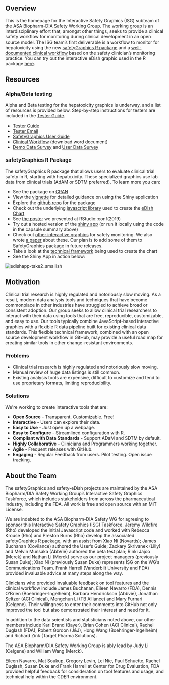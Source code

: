 ## Overview 

This is the homepage for the Interactive Safety Graphics (ISG) subteam of the ASA Biopharm-DIA Safety Working Group. The working group is an interdisciplinary effort that, amongst other things, seeks to provide a clinical safety workflow for monitoring during clinical development in an open source model. The ISG team’s first deliverable is a workflow to monitor for hepatoxicity using the new [safetyGraphics R package](https://github.com/ASA-DIA-InteractiveSafetyGraphics/safetyGraphics) and a [well-documented clinical workflow](https://github.com/ASA-DIA-InteractiveSafetyGraphics/ASA-DIA-InteractiveSafetyGraphics.github.io/raw/master/eDISH%20ISG%20User's%20Manual%20%26%20Workflow%20draft%204Feb2019.docx) based on the safety clinician’s monitoring practice. You can try out the interactive eDish graphic used in the R package [here](https://asa-dia-interactivesafetygraphics.github.io/safety-eDISH/test/).

## Resources

### Alpha/Beta testing

Alpha and Beta testing for the hepatoxicity graphics is underway, and a list of resources is provided below. Step-by-step instructions for testers are included in the [Tester Guide](./pilot/testerGuide).

- [Tester Guide](./pilot/testerGuide)
- [Tester Email](./pilot/introEmail)  
- [SafetyGraphics User Guide](https://github.com/ASA-DIA-InteractiveSafetyGraphics/safetyGraphics/wiki/Vignette:-Shiny-User-Guide)
- [Clinical Workflow](https://github.com/ASA-DIA-InteractiveSafetyGraphics/ASA-DIA-InteractiveSafetyGraphics.github.io/raw/master/eDISH%20ISG%20User's%20Manual%20%26%20Workflow%20draft%204Feb2019.docx) (download word document)
- [Demo Data Survey](https://www.surveymonkey.com/r/BWPZB7V) and [User Data Survey](https://www.surveymonkey.com/r/BS6FHDH)

### safetyGraphics R Package

The safetyGraphics R package that allows users to evaluate clinical trial safety in R, starting with hepatoxicity. These specialized graphics use lab data from clinical trials (AdAM or SDTM preferred). To learn more you can:

- See the package on [CRAN](https://cran.r-project.org/web/packages/safetyGraphics/index.html)
- View the [vignette](https://cran.r-project.org/web/packages/safetyGraphics/vignettes/shinyUserGuide.html) for detailed guidance on using the Shiny application
- Explore the [github repo](https://github.com/ASA-DIA-InteractiveSafetyGraphics/safetyGraphics) for the package
- Check out the underlying [javascript library](https://github.com/ASA-DIA-InteractiveSafetyGraphics/safety-eDISH) used to create the [eDish Chart](https://asa-dia-interactivesafetygraphics.github.io/safety-eDISH/)
- See [the poster](https://github.com/RhoInc/RStudioConf2019-ePoster/) we presented at RStudio::conf(2019)
- Try out a hosted version of the [shiny app](https://becca-krouse.shinyapps.io/safetyGraphicsApp/) (or run it locally using the code in the capsule summary above)
- Check out [other interactive graphics](https://rhoinc.github.io/safety-explorer-suite/) for safety monitoring.  We also wrote [a paper](https://journals.sagepub.com/doi/abs/10.1177/2168479018754846) about these. Our plan is to add some of them to SafetyGraphics package in future releases.
- Take a look at the [technical framework](https://user-images.githubusercontent.com/3680095/51296179-6f2b7b00-19e0-11e9-841a-afc2964a7e1a.png) being used to create the chart
- See the Shiny App in action below: 

![edishapp-take2_smallish](https://user-images.githubusercontent.com/3680095/51296057-e3195380-19df-11e9-971a-430c3be930a4.gif)

## Motivation

Clinical trial research is highly regulated and notoriously slow moving. As a result, modern data analysis tools and techniques that have become commonplace in other industries have struggled to achieve broad or consistent adoption. Our group seeks to allow clinical trial researchers to interact with their data using tools that are free, reproducible, customizable, and easy to use. Our tools typically combine JavaScript-based interactive graphics with a flexible R data pipeline built for existing clinical data standards. This flexible technical framework, combined with an open source development workflow in GitHub, may provide a useful road map for creating similar tools in other change-resistant environments.

### Problems
- Clinical trial research is highly regulated and notoriously slow moving. 
- Manual review of huge data listings is still common. 
- Existing analysis tools are expensive, difficult to customize and tend to use proprietary formats, limiting reproducibility. 

### Solutions

We're working to create interactive tools that are:
- **Open Source** - Transparent. Customizable. Free!
- **Interactive** - Users can explore their data.
- **Easy to Use** - Just open up a webpage. 
- **Easy to Configure** - Streamlined configuration with R.  
- **Compliant with Data Standards** - Support ADaM and SDTM by default.
- **Highly Collaborative** - Clinicians and Programmers working together.
- **Agile** - Frequent releases with GitHub. 
- **Engaging** - Regular Feedback from users. Pilot testing. Open issue tracking. 

## About the Team

The safetyGraphics and safety-eDish projects are maintained by the ASA Biopharm/DIA Safety Working Group’s Interactive Safety Graphics Taskforce, which includes stakeholders from across the pharmaceutical industry, including the FDA. All work is free and open source with an MIT License. 

We are indebted to the ASA Biopharm-DIA Safety WG for agreeing to sponsor this Interactive Safety Graphics (ISG) Taskforce. Jeremy Wildfire (Rho) developed the initial Javascript code and worked with Rebecca Krouse (Rho) and Preston Burns (Rho) develop the associated safetyGraphics R package, with an assist from Xiao Ni (Novartis); James Buchanan (Covilance) authored the User’s Guide; Zackary Skrivanek (Lilly) and Melvin Munsaka (AbbVie) authored the beta test plan; Rinki Jajoo (Merck) and Nathan Li (Merck) serve as our project managers (previously Susan Duke); Xiao Ni (previously Susan Duke) represents ISG on the WG’s Communications Team.  Frank Harrell (Vanderbilt University and FDA) provided invaluable advice at many steps along the way.

Clinicians who provided invaluable feedback on tool features and the clinical workflow include James Buchanan, Eileen Navarro (FDA), Dennis O’Brien (Boehringer-Ingelheim), Barbara Hendrickson (Abbvie), Jonathan Seltzer (ACI Clinical), Mengchun Li (TB Alliance) and Mary Furnari (Celgene).  Their willingness to enter their comments into GitHub not only improved the tool but also demonstrated their interest and need for it.

In addition to the data scientists and statisticians noted above, our other members include Karl Brand (Bayer), Brian Cohen (ACI Clinical), Rachel Duglash (FDA), Robert Gordon (J&J), Hong Wang (Boehringer-Ingelheim) and Richard Zink (Target Pharma Solutions).

The ASA Biopharm/DIA Safety Working Group is ably lead by Judy Li (Celgene) and William Wang (Merck).

Eileen Navarro, Mat Soukup, Gregory Levin, Lei Nie, Paul Schuette, Rachel Duglash, Susan Duke and Frank Harrell at Center for Drug Evaluation, FDA provided helpful feedback for consideration on tool features and usage, and technical help within the CDER environment.
